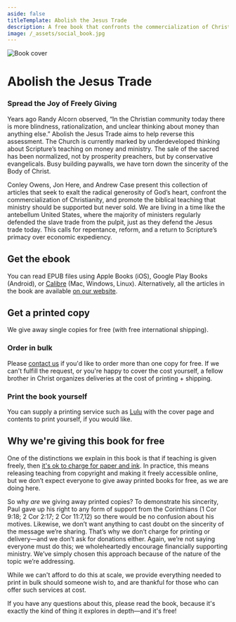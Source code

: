 ```yaml
---
aside: false
titleTemplate: Abolish the Jesus Trade
description: A free book that confronts the commercialization of Christianity, and promotes the biblical teaching that ministry should be supported but never sold.
image: /_assets/social_book.jpg
---
```



<script lang='ts' setup>
import BookForm from './_comp/BookForm.vue'
</script>

<style lang='sass' scoped>

img
    margin-bottom: 48px

@media (min-width: 900px)
    img
        float: left
        max-width: 400px
        margin-right: 48px
</style>


![Book cover](/book/preview.jpg)

# Abolish the Jesus Trade

### Spread the Joy of Freely Giving

Years ago Randy Alcorn observed, “In the Christian community today there is more blindness, rationalization, and unclear thinking about money than anything else.” Abolish the Jesus Trade aims to help reverse this assessment. The Church is currently marked by underdeveloped thinking about Scripture’s teaching on money and ministry. The sale of the sacred has been normalized, not by prosperity preachers, but by conservative evangelicals. Busy building paywalls, we have torn down the sincerity of the Body of Christ.

Conley Owens, Jon Here, and Andrew Case present this collection of articles that seek to exalt the radical generosity of God’s heart, confront the commercialization of Christianity, and promote the biblical teaching that ministry should be supported but never sold. We are living in a time like the antebellum United States, where the majority of ministers regularly defended the slave trade from the pulpit, just as they defend the Jesus trade today. This calls for repentance, reform, and a return to Scripture’s primacy over economic expediency.


## Get the ebook

<VPButton text="Download EPUB" href="/book/Abolish-the-Jesus-Trade.epub" target='_blank'></VPButton>

You can read EPUB files using Apple Books (iOS), Google Play Books (Android), or [Calibre](https://calibre-ebook.com/download) (Mac, Windows, Linux). Alternatively, all the articles in the book are available [on our website](/learn).


## Get a printed copy
We give away single copies for free (with free international shipping).

<BookForm></BookForm>

### Order in bulk
Please [contact us](mailto:info@sellingjesus.org) if you'd like to order more than one copy for free. If we can't fulfill the request, or you're happy to cover the cost yourself, a fellow brother in Christ organizes deliveries at the cost of printing + shipping.

### Print the book yourself
You can supply a printing service such as [Lulu](https://www.lulu.com/) with the cover page and contents to print yourself, if you would like.

<VPButton text="Download PDF" href="/book/Abolish-the-Jesus-Trade.pdf" target='_blank'></VPButton>
<VPButton text="Download cover PDF" href="/book/Abolish-the-Jesus-Trade-cover.pdf" target='_blank'></VPButton>


## Why we're giving this book for free
One of the distinctions we explain in this book is that if teaching is given freely, then [it's ok to charge for paper and ink](/articles/covering-costs). In practice, this means releasing teaching from copyright and making it freely accessible online, but we don’t expect everyone to give away printed books for free, as we are doing here.

So why _are_ we giving away printed copies? To demonstrate his sincerity, Paul gave up his right to any form of support from the Corinthians (1 Cor 9:18; 2 Cor 2:17; 2 Cor 11:7,12) so there would be no confusion about his motives. Likewise, we don’t want anything to cast doubt on the sincerity of the message we’re sharing. That’s why we don’t charge for printing or delivery—and we don’t ask for donations either. Again, we’re not saying everyone must do this; we wholeheartedly encourage financially supporting ministry. We’ve simply chosen this approach because of the nature of the topic we’re addressing.

While we can't afford to do this at scale, we provide everything needed to print in bulk should someone wish to, and are thankful for those who can offer such services at cost.

If you have any questions about this, please read the book, because it's exactly the kind of thing it explores in depth—and it's free!
